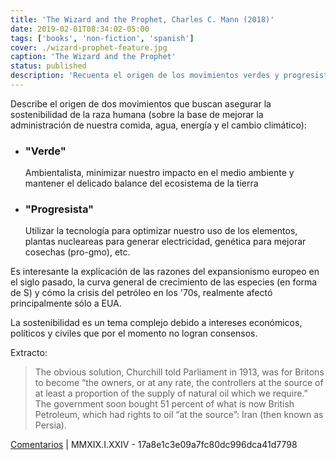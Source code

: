 ```yaml
---
title: 'The Wizard and the Prophet, Charles C. Mann (2018)'
date: 2019-02-01T08:34:02-05:00
tags: ['books', 'non-fiction', 'spanish']
cover: ./wizard-prophet-feature.jpg
caption: 'The Wizard and the Prophet'
status: published
description: 'Recuenta el origen de los movimientos verdes y progresistas, como dos visiones diferentes del mundo'
---
```


Describe el origen de dos movimientos que buscan asegurar la sostenibilidad de la raza humana (sobre la base de mejorar la administración de nuestra comida, agua, energía y el cambio climático):

- ### "Verde"

  Ambientalista, minimizar nuestro impacto en el medio ambiente y mantener el delicado balance del ecosistema de la tierra

- ### "Progresista"
  Utilizar la tecnología para optimizar nuestro uso de los elementos, plantas nucleareas para generar electricidad, genética para mejorar cosechas (pro-gmo), etc.

Es interesante la explicación de las razones del expansionismo europeo en el siglo pasado, la curva general de crecimiento de las especies (en forma de S) y cómo la crisis del petróleo en los '70s, realmente afectó principalmente sólo a EUA.

La sostenibilidad es un tema complejo debido a intereses económicos, políticos y civiles que por el momento no logran consensos.

Extracto:

> The obvious solution, Churchill told Parliament in 1913, was for Britons to become “the owners, or at any rate, the controllers at the source of at least a proportion of the supply of natural oil which we require.” The government soon bought 51 percent of what is now British Petroleum, which had rights to oil “at the source”: Iran (then known as Persia).

[Comentarios](https://mobile.twitter.com/search?q=https%3A%2F%2Fpardenotas.jbrio.net%2Fwizard-prophet%2F) | MMXIX.I.XXIV - 17a8e1c3e09a7fc80dc996dca41d7798
